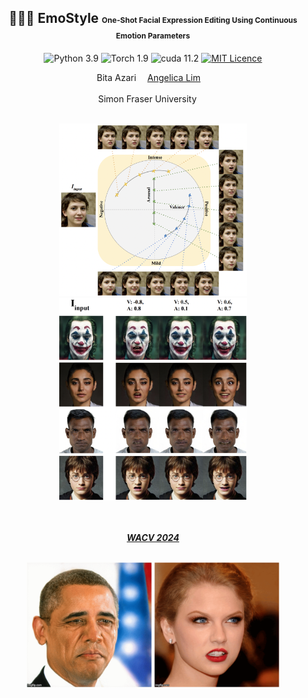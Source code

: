 <div align="center">



<h2> 🙁🙂😐 EmoStyle <span style="font-size:12px">One-Shot Facial Expression Editing Using Continuous Emotion Parameters</span> </h2>

![Python 3.9](https://img.shields.io/badge/Python-3.9-red)
![Torch 1.9](https://img.shields.io/badge/torch-1.9-green)
![cuda 11.2](https://img.shields.io/badge/cuda-11.2-purple)
[![MIT Licence ](https://img.shields.io/badge/License-MIT-yellow.svg)](https://opensource.org/licenses/MIT)

 

<div>
    <a target='_blank'>Bita Azari</a>&emsp;
    <a href='https://www.sfu.ca/computing/people/faculty/angelicalim.html' target='_blank'>Angelica Lim</a>&emsp;
</div>
<br>
<div>
    Simon Fraser University &emsp;
</div>
<br>
  <p align="center">
    <img src="resrc/first_page.png" width="300">
    <img src="resrc/sup_ood.png" width="300">
  </p>
<br>
<br>
<i><strong><a href='https://openaccess.thecvf.com/content/WACV2024/papers/Azari_EmoStyle_One-Shot_Facial_Expression_Editing_Using_Continuous_Emotion_Parameters_WACV_2024_paper.pdf' target='_blank'>WACV 2024</a></strong></i>
<br>
<br>
  <p align="center">
    <img src="resrc/barak_obama.gif" width="200" height="200" alt="Barak Obama">
    <img src="resrc/taylor_swift.gif" width="200" height="200" alt="Taylor Swift">
  </p>
<br>

</div>